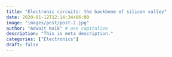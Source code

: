 ```yaml
---
title: "Electronic circuits: the backbone of silicon valley"
date: 2020-01-12T12:14:34+06:00
image: "images/post/post-2.jpg"
author: "Adwait Naik" # use capitalize
description: "This is meta description."
categories: ["Electronics"]
draft: false
---
```

